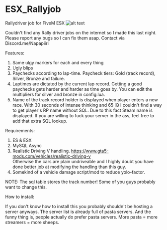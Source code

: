 # ESX_Rallyjob
Rallydriver job for FiveM ESX
![alt text](https://i.imgur.com/lwX5iOw.jpg)

Couldn't find any Rally driver jobs on the internet so I made this last night. 
Please report any bugs so I can fix them asap. Contact via Discord.me/Napapiiri

Features:  
1. Same ulgy markers for each and every thing 
2. Ugly blips
3. Paychecks according to lap-time. Paycheck tiers: Gold (track record), Silver, Bronze and failure.
4. Laptimes are dictated by the current lap record. Getting a good paychecks gets harder and harder as time goes by. You can edit the multipliers for silver and bronze in config.lua.
5. Name of the track record holder is displayed when player enters a new race.  With 30 seconds of intense thinking and 65 IQ I couldn't find a way to get player's RP name without SQL. Due to this fact Steam name is displayed.  If you are willing to fuck your server in the ass, feel free to add that extra SQL lookup.

Requirements:
1. ES & ESX
2. MySQL Async
3. Realistic Driving V handling. https://www.gta5-mods.com/vehicles/realistic-driving-v  
Otherwise the cars are plain undriveable and I highly doubt you have done better job at modifying the handling than this guy.
4. Somekind of a vehicle damage script/mod to reduce yolo-factor.

NOTE: The sql table stores the track number! Some of you guys probably want to change this.

How to install:

If you don't know how to install this you probably shouldn't be hosting a server anyways. 
The server list is already full of pasta servers. And the funny thing is, people actually do prefer pasta servers.
More pasta = more streamers = more sheeps.

